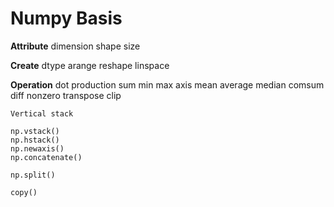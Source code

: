 # Numpy Basis
**Attribute**
	dimension
	shape
	size

**Create**
	dtype
	arange
	reshape
	linspace

**Operation**
	dot production
	sum
	min
	max
	axis
	mean
	average
	median
	comsum
	diff
	nonzero
	transpose
	clip
	
	Vertical stack
	
	np.vstack()
	np.hstack()
	np.newaxis()
	np.concatenate()
	
	np.split()
	
	copy()